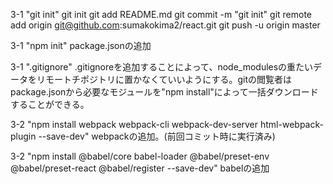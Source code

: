 3-1 "git init"
git init
git add README.md
git commit -m "git init"
git remote add origin git@github.com:sumakokima2/react.git
git push -u origin master

3-1 "npm init"
package.jsonの追加

3-1 ".gitignore"
.gitignoreを追加することによって、node_modulesの重たいデータをリモートチポジトリに置かなくていいようにする。gitの閲覧者はpackage.jsonから必要なモジュールを"npm install"によって一括ダウンロードすることができる。

3-2 "npm install  webpack webpack-cli webpack-dev-server html-webpack-plugin --save-dev"
webpackの追加。(前回コミット時に実行済み)

3-2 "npm install  @babel/core babel-loader @babel/preset-env @babel/preset-react @babel/register --save-dev"
babelの追加